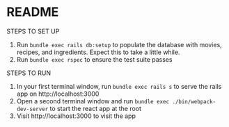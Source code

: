 # README

STEPS TO SET UP
1. Run `bundle exec rails db:setup` to populate the database with movies, recipes, and ingredients. Expect this to take a little while.
1. Run `bundle exec rspec` to ensure the test suite passes

STEPS TO RUN
1. In your first terminal window, run `bundle exec rails s` to serve the rails app on http://localhost:3000
1. Open a second terminal window and run `bundle exec ./bin/webpack-dev-server` to start the react app at the root
1. Visit http://localhost:3000 to visit the app
